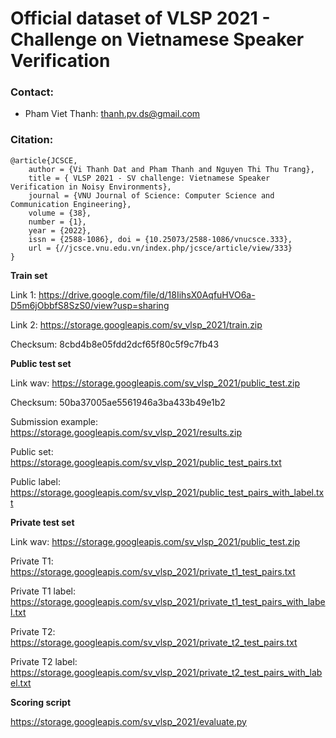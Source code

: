 # Official dataset of VLSP 2021 - Challenge on Vietnamese Speaker Verification

### Contact:
- Pham Viet Thanh: thanh.pv.ds@gmail.com

### Citation:
```
@article{JCSCE,
	author = {Vi Thanh Dat and Pham Thanh and Nguyen Thi Thu Trang},
	title = { VLSP 2021 - SV challenge: Vietnamese Speaker Verification in Noisy Environments},
	journal = {VNU Journal of Science: Computer Science and Communication Engineering},
	volume = {38},
	number = {1},
	year = {2022},
	issn = {2588-1086},	doi = {10.25073/2588-1086/vnucsce.333},
	url = {//jcsce.vnu.edu.vn/index.php/jcsce/article/view/333}
}
```

**Train set**

Link 1: https://drive.google.com/file/d/18IihsX0AqfuHVO6a-D5m6jObbfS8SzS0/view?usp=sharing

Link 2: https://storage.googleapis.com/sv_vlsp_2021/train.zip

Checksum: 8cbd4b8e05fdd2dcf65f80c5f9c7fb43


**Public test set**

Link wav: https://storage.googleapis.com/sv_vlsp_2021/public_test.zip

Checksum: 50ba37005ae5561946a3ba433b49e1b2

Submission example: https://storage.googleapis.com/sv_vlsp_2021/results.zip

Public set: https://storage.googleapis.com/sv_vlsp_2021/public_test_pairs.txt

Public label: https://storage.googleapis.com/sv_vlsp_2021/public_test_pairs_with_label.txt


**Private test set**

Link wav: https://storage.googleapis.com/sv_vlsp_2021/public_test.zip

Private T1: https://storage.googleapis.com/sv_vlsp_2021/private_t1_test_pairs.txt

Private T1 label: https://storage.googleapis.com/sv_vlsp_2021/private_t1_test_pairs_with_label.txt

Private T2: https://storage.googleapis.com/sv_vlsp_2021/private_t2_test_pairs.txt

Private T2 label: https://storage.googleapis.com/sv_vlsp_2021/private_t2_test_pairs_with_label.txt

**Scoring script**

https://storage.googleapis.com/sv_vlsp_2021/evaluate.py

